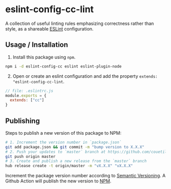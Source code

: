 # eslint-config-cc-lint

A collection of useful linting rules emphasizing correctness rather than style,
as a shareable [ESLint](https://eslint.org/) configuration.

## Usage / Installation

1) Install this package using `npm`.

```sh
npm i -d eslint-config-cc eslint eslint-plugin-node
```

2) Open or create an eslint configuration and add the property `extends: "eslint-config-cc-lint`.

```js
// file: .eslintrc.js
module.exports = {
  extends: ["cc"]
}
```

## Publishing

Steps to publish a new version of this package to NPM:

```sh
# 1. Increment the version number in `package.json`
git add package.json && git commit -m "bump version to X.X.X"
# 2. Push your updates to `master` branch at https://github.com/couetilc/eslint-config-cc
git push origin master
# 3. Create and publish a new release from the `master` branch
hub release create -t origin/master -m "vX.X.X" "vX.X.X"
```

Increment the package version number according to [Semantic Versioning](https://semver.org/).
A Github Action will publish the new version to [NPM](https://www.npmjs.com/package/eslint-config-cc-lint).

